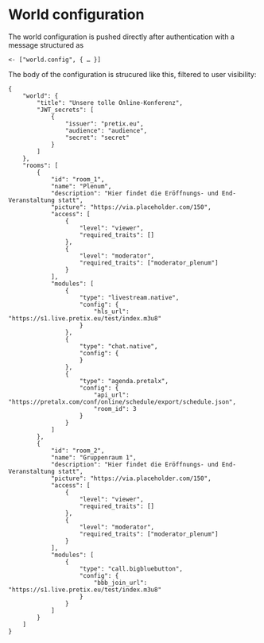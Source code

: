 World configuration
===================

The world configuration is pushed directly after authentication with a message structured as

    <- ["world.config", { … }]
    
The body of the configuration is strucured like this, filtered to user visibility:

    {
        "world": {
            "title": "Unsere tolle Online-Konferenz",
            "JWT_secrets": [
                {
                    "issuer": "pretix.eu",
                    "audience": "audience",
                    "secret": "secret"
                }
            ]
        },
        "rooms": [
            {
                "id": "room_1",
                "name": "Plenum",
                "description": "Hier findet die Eröffnungs- und End-Veranstaltung statt",
                "picture": "https://via.placeholder.com/150",
                "access": [
                    {
                        "level": "viewer",
                        "required_traits": []
                    },
                    {
                        "level": "moderator",
                        "required_traits": ["moderator_plenum"]
                    }
                ],
                "modules": [
                    {
                        "type": "livestream.native",
                        "config": {
                            "hls_url": "https://s1.live.pretix.eu/test/index.m3u8"
                        }
                    },
                    {
                        "type": "chat.native",
                        "config": {
                        }
                    },
                    {
                        "type": "agenda.pretalx",
                        "config": {
                            "api_url": "https://pretalx.com/conf/online/schedule/export/schedule.json",
                            "room_id": 3
                        }
                    }
                ]
            },
            {
                "id": "room_2",
                "name": "Gruppenraum 1",
                "description": "Hier findet die Eröffnungs- und End-Veranstaltung statt",
                "picture": "https://via.placeholder.com/150",
                "access": [
                    {
                        "level": "viewer",
                        "required_traits": []
                    },
                    {
                        "level": "moderator",
                        "required_traits": ["moderator_plenum"]
                    }
                ],
                "modules": [
                    {
                        "type": "call.bigbluebutton",
                        "config": {
                            "bbb_join_url": "https://s1.live.pretix.eu/test/index.m3u8"
                        }
                    }
                ]
            }
        ]
    }
